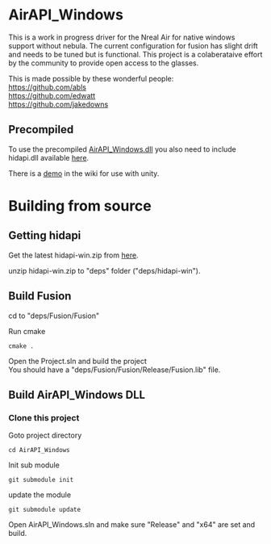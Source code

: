 # AirAPI_Windows

This is a work in progress driver for the Nreal Air for native windows support without nebula. The current configuration for fusion has slight drift and needs to be tuned but is functional. This project is a colaberataive effort by the community to provide open access to the glasses.

This is made possible by these wonderful people:<br>
https://github.com/abls <br>
https://github.com/edwatt <br>
https://github.com/jakedowns

## Precompiled
To use the precompiled [AirAPI_Windows.dll](https://github.com/MSmithDev/AirAPI_Windows/releases) you also need to include hidapi.dll available [here](https://github.com/libusb/hidapi/releases). 

There is a [demo](https://github.com/MSmithDev/AirAPI_Windows/wiki/Using-with-Unity) in the wiki for use with unity.

# Building from source
## Getting hidapi
Get the latest hidapi-win.zip from [here](https://github.com/libusb/hidapi/releases).

unzip hidapi-win.zip to "deps" folder ("deps/hidapi-win").

## Build Fusion
cd to "deps/Fusion/Fusion"

Run cmake
```
cmake .
```

Open the Project.sln and build the project <br>
You should have a "deps/Fusion/Fusion/Release/Fusion.lib" file.

## Build AirAPI_Windows DLL

### Clone this project
Goto project directory
```
cd AirAPI_Windows
```
Init sub module
```
git submodule init
```
update the module
```
git submodule update
```
Open AirAPI_Windows.sln and make sure "Release" and "x64" are set and build.
